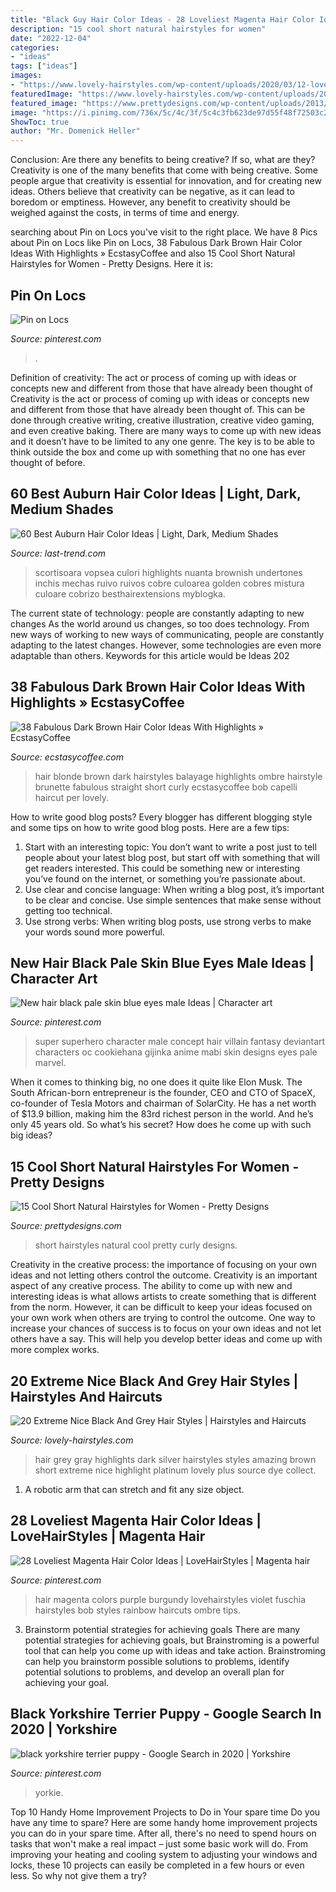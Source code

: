 ```yaml
---
title: "Black Guy Hair Color Ideas - 28 Loveliest Magenta Hair Color Ideas"
description: "15 cool short natural hairstyles for women"
date: "2022-12-04"
categories:
- "ideas"
tags: ["ideas"]
images:
- "https://www.lovely-hairstyles.com/wp-content/uploads/2020/03/12-lovely-hairstyles.com-black-to-grey-hair-10032020134212.jpg"
featuredImage: "https://www.lovely-hairstyles.com/wp-content/uploads/2020/03/12-lovely-hairstyles.com-black-to-grey-hair-10032020134212.jpg"
featured_image: "https://www.prettydesigns.com/wp-content/uploads/2013/09/Short-hairstyles-for-black-women.jpg"
image: "https://i.pinimg.com/736x/5c/4c/3f/5c4c3fb623de97d55f48f72503c24c50.jpg"
ShowToc: true
author: "Mr. Domenick Heller"
---
```



Conclusion: Are there any benefits to being creative? If so, what are they?
Creativity is one of the many benefits that come with being creative. Some people argue that creativity is essential for innovation, and for creating new ideas. Others believe that creativity can be negative, as it can lead to boredom or emptiness. However, any benefit to creativity should be weighed against the costs, in terms of time and energy.

	

		
searching about Pin on Locs you've visit to the right place. We have 8 Pics about Pin on Locs like Pin on Locs, 38 Fabulous Dark Brown Hair Color Ideas With Highlights » EcstasyCoffee and also 15 Cool Short Natural Hairstyles for Women - Pretty Designs. Here it is:
		
    
## Pin On Locs

<img loading=lazy src="https://i.pinimg.com/736x/5c/4c/3f/5c4c3fb623de97d55f48f72503c24c50.jpg" onerror="this.onerror=null;this.src='https://tse1.mm.bing.net/th?id=OIP.4fzlzuKPx-WjqclDvZblyAHaJ3&amp;pid=15.1';" alt="Pin on Locs">

_Source: pinterest.com_

>. 

	

Definition of creativity: The act or process of coming up with ideas or concepts new and different from those that have already been thought of
Creativity is the act or process of coming up with ideas or concepts new and different from those that have already been thought of. This can be done through creative writing, creative illustration, creative video gaming, and even creative baking. There are many ways to come up with new ideas and it doesn’t have to be limited to any one genre. The key is to be able to think outside the box and come up with something that no one has ever thought of before.

    
## 60 Best Auburn Hair Color Ideas | Light, Dark, Medium Shades

<img loading=lazy src="https://last-trend.com/uploads/posts/2016-12/thumbs/1480596514_40.jpg" onerror="this.onerror=null;this.src='https://tse1.mm.bing.net/th?id=OIP.MbC1t-G4pha6A0OYb77fQgHaKl&amp;pid=15.1';" alt="60 Best Auburn Hair Color Ideas | Light, Dark, Medium Shades">

_Source: last-trend.com_

>scortisoara vopsea culori highlights nuanta brownish undertones inchis mechas ruivo ruivos cobre culoarea golden cobres mistura culoare cobrizo besthairextensions myblogka. 

	

The current state of technology: people are constantly adapting to new changes
As the world around us changes, so too does technology. From new ways of working to new ways of communicating, people are constantly adapting to the latest changes. However, some technologies are even more adaptable than others. Keywords for this article would be Ideas 202
    
## 38 Fabulous Dark Brown Hair Color Ideas With Highlights » EcstasyCoffee

<img loading=lazy src="https://i0.wp.com/www.ecstasycoffee.com/wp-content/uploads/2017/01/Dark-Brown-Blonde-Long-Hairstyle.jpg?resize=500%2C666" onerror="this.onerror=null;this.src='https://tse3.mm.bing.net/th?id=OIP.BZyzGRvECvKUmIOGJChfHgHaJ3&amp;pid=15.1';" alt="38 Fabulous Dark Brown Hair Color Ideas With Highlights » EcstasyCoffee">

_Source: ecstasycoffee.com_

>hair blonde brown dark hairstyles balayage highlights ombre hairstyle brunette fabulous straight short curly ecstasycoffee bob capelli haircut per lovely. 

	

How to write good blog posts?
Every blogger has different blogging style and some tips on how to write good blog posts. Here are a few tips: 
1. Start with an interesting topic: You don’t want to write a post just to tell people about your latest blog post, but start off with something that will get readers interested. This could be something new or interesting you’ve found on the internet, or something you’re passionate about. 
2. Use clear and concise language: When writing a blog post, it’s important to be clear and concise. Use simple sentences that make sense without getting too technical. 
3. Use strong verbs: When writing blog posts, use strong verbs to make your words sound more powerful.

    
## New Hair Black Pale Skin Blue Eyes Male Ideas | Character Art

<img loading=lazy src="https://i.pinimg.com/736x/f1/e9/8b/f1e98b0cfd2022dc0acc03dbe3ee5637.jpg" onerror="this.onerror=null;this.src='https://tse1.mm.bing.net/th?id=OIP.RRA8aCjHrhSstiAlPxhQ5wAAAA&amp;pid=15.1';" alt="New hair black pale skin blue eyes male Ideas | Character art">

_Source: pinterest.com_

>super superhero character male concept hair villain fantasy deviantart characters oc cookiehana gijinka anime mabi skin designs eyes pale marvel. 

	

When it comes to thinking big, no one does it quite like Elon Musk. The South African-born entrepreneur is the founder, CEO and CTO of SpaceX, co-founder of Tesla Motors and chairman of SolarCity. He has a net worth of $13.9 billion, making him the 83rd richest person in the world. And he’s only 45 years old. So what’s his secret? How does he come up with such big ideas?

    
## 15 Cool Short Natural Hairstyles For Women - Pretty Designs

<img loading=lazy src="https://www.prettydesigns.com/wp-content/uploads/2013/09/Short-hairstyles-for-black-women.jpg" onerror="this.onerror=null;this.src='https://tse1.mm.bing.net/th?id=OIP.Gqf-UkaSELJyOC-FoRbgfgHaLC&amp;pid=15.1';" alt="15 Cool Short Natural Hairstyles for Women - Pretty Designs">

_Source: prettydesigns.com_

>short hairstyles natural cool pretty curly designs. 

	

Creativity in the creative process: the importance of focusing on your own ideas and not letting others control the outcome.
Creativity is an important aspect of any creative process. The ability to come up with new and interesting ideas is what allows artists to create something that is different from the norm. However, it can be difficult to keep your ideas focused on your own work when others are trying to control the outcome. One way to increase your chances of success is to focus on your own ideas and not let others have a say. This will help you develop better ideas and come up with more complex works.

    
## 20 Extreme Nice Black And Grey Hair Styles | Hairstyles And Haircuts

<img loading=lazy src="https://www.lovely-hairstyles.com/wp-content/uploads/2020/03/12-lovely-hairstyles.com-black-to-grey-hair-10032020134212.jpg" onerror="this.onerror=null;this.src='https://tse2.mm.bing.net/th?id=OIP.oRFR5DbRzT0RJRhufBJVTAHaJ4&amp;pid=15.1';" alt="20 Extreme Nice Black And Grey Hair Styles | Hairstyles and Haircuts">

_Source: lovely-hairstyles.com_

>hair grey gray highlights dark silver hairstyles styles amazing brown short extreme nice highlight platinum lovely plus source dye collect. 

	

1. A robotic arm that can stretch and fit any size object.

    
## 28 Loveliest Magenta Hair Color Ideas | LoveHairStyles | Magenta Hair

<img loading=lazy src="https://i.pinimg.com/736x/ac/5b/1b/ac5b1b13ea90126718d8b530530de740--magenta-hair-colors-hair-color-ideas.jpg" onerror="this.onerror=null;this.src='https://tse3.mm.bing.net/th?id=OIP.Xhzm0Eda-PQ5D_qvax5xrQHaLG&amp;pid=15.1';" alt="28 Loveliest Magenta Hair Color Ideas | LoveHairStyles | Magenta hair">

_Source: pinterest.com_

>hair magenta colors purple burgundy lovehairstyles violet fuschia hairstyles bob styles rainbow haircuts ombre tips. 

	

3. Brainstorm potential strategies for achieving goals
There are many potential strategies for achieving goals, but Brainstroming is a powerful tool that can help you come up with ideas and take action. Brainstroming can help you brainstorm possible solutions to problems, identify potential solutions to problems, and develop an overall plan for achieving your goal.

    
## Black Yorkshire Terrier Puppy - Google Search In 2020 | Yorkshire

<img loading=lazy src="https://i.pinimg.com/736x/15/20/a6/1520a636da7ba619f450205b032f79ed.jpg" onerror="this.onerror=null;this.src='https://tse2.mm.bing.net/th?id=OIP.LLdiENE2WsRVK0jhT4G8QgHaK1&amp;pid=15.1';" alt="black yorkshire terrier puppy - Google Search in 2020 | Yorkshire">

_Source: pinterest.com_

>yorkie. 

	

Top 10 Handy Home Improvement Projects to Do in Your spare time
Do you have any time to spare? Here are some handy home improvement projects you can do in your spare time. After all, there's no need to spend hours on tasks that won't make a real impact – just some basic work will do. From improving your heating and cooling system to adjusting your windows and locks, these 10 projects can easily be completed in a few hours or even less. So why not give them a try?

